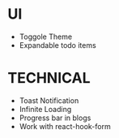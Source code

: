 # UI

- Toggole Theme
- Expandable todo items

# TECHNICAL

- Toast Notification
- Infinite Loading
- Progress bar in blogs
- Work with react-hook-form
